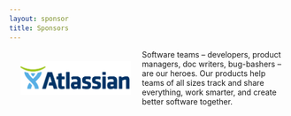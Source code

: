```yaml
---
layout: sponsor
title: Sponsors
---
```


<div style="width:200px;float:left;padding:20px">
  <div style="height:200px;position:relative;">
    <a href="http://www.atlassian.com" target="_blank"><img style="position: absolute; top: 0;width:200px" src="/images/sponsors/atlassian.png" /></a>
  </div></a>
  <div style="height:40px;text-align:center;font-size:82%;"><br/></div>
</div>


Software teams – developers, product managers, doc writers, bug-bashers – are our heroes. Our products help teams of all sizes track and share everything, work smarter, and create better software together.
